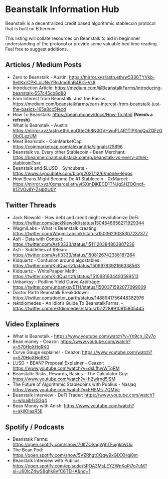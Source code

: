 # Beanstalk Information Hub
Beanstalk is a decentralized credit based algorithmic stablecoin protocol that is built on Ethereum.

This listing will collate resources on Beanstalk to aid in beginnner understanding of the protocol or provide some valuable bed time reading. Feel free to suggest additions.

## Articles / Medium Posts
- Zero to Beanstalk - Austin: https://mirror.xyz/astn.eth/w5336TYVkb-9eIlKxrCPKLoUNvYRgJmd6nB4Br5-Vs8
- Introduction Article: https://medium.com/@BeanstalkFarms/introducing-beanstalk-557c45cb8d80
- Earn Interest from Beanstalk: Just the Basics: https://medium.com/beanstalkfarms/earn-interest-from-beanstalk-just-the-basics-165a8cc5fecd
- How To Beanstalk: https://bean.money/docs/How-To.html **(Needs a refresh)**
- What is Beanstalk - Austin: https://mirror.xyz/astn.eth/LeuGtteOh8N0GVHwuPL4R1TIPXmjQuZQFzGObCLezUM
- Meet Beanstalk - CoinMarketCap: https://coinmarketcap.com/alexandria/signals/25896
- Beanstalk vs. Every other Stablecoin - Bean Merchant: https://beanmerchant.substack.com/p/beanstalk-vs-every-other-stablcoin?s=r
- Beanstalk and $LUSD - Syncubate - https://www.syncubate.com/blog/2021/12/6/money-legos
- How Beans Might Become De #1 Stablecoin - 0xMarcel: https://mirror.xyz/0xmarcel.eth/yiSXmDjKECD1TNJgSHZQOnqf-91ZVOyIIY-ZsjbXU0Y


## Twitter Threads
- Jack Niewold - How debt and credit might revolutionize DeFi: https://twitter.com/JackNiewold/status/1504546656271929344
- WagmiLabs - What is Beanstalk creating: https://twitter.com/WagmiLabsInk/status/1503623035307237377
- Asfi - Data with Context: https://twitter.com/Asfi3333/status/1511120384803807236
- Asfi - Subtleties of $Bean: https://twitter.com/Asfi3333/status/1508126742338187264   
- Kidquartz - Confusion around algostables: https://twitter.com/KidQuartz1/status/1509978392166338563
- Kidquartz - WhitePaaper Math: https://twitter.com/KidQuartz1/status/1510681934493589513
- Unbanksy - Podline Yield Curve Arbitrage: https://twitter.com/unbanksyETH/status/1500371592077099009
- Doctor Parth Beanstalk Breakddown: https://twitter.com/doctor_parth/status/1488941756448382976
- rektdiomedes - An Idiot’s Guide To BeanstalkFarms: - https://twitter.com/rektdiomedes/status/1512289910815805445


## Video Explainers
- What is Beanstalk - https://www.youtube.com/watch?v=Yn9cn_IZy7o
- Bean.money - Ceazor: https://www.youtube.com/watch?v=570HgXHgRK0
- Curve Gauge explainer - Ceazor: https://www.youtube.com/watch?v=570HgXHgRK0
- LUSD + BEAN? Proposal Explainer - Ceazor: https://www.youtube.com/watch?v=dsLfhwWTgRM
- Beanstalk: Risks, Rewards, Basics - The Calculator Guy: https://www.youtube.com/watch?v=h2wlrnd5jSM
- The Future of Algorithmic Stablecoins with Publius - Nasjaq https://www.youtube.com/watch?v=EH5Ms-7QMVc
- Beanstalk Interview - DeFi Trader: https://www.youtube.com/watch?v=wIoaib1sG3g4
- Bean Money with Anish: https://www.youtube.com/watch?v=akjlOIaaR5E


## Spotify / Podcasts
- Beanstalk Farms: https://open.spotify.com/show/70lfZOSaqWjhTFujgkhVOu
- The Bean Pod: https://open.spotify.com/show/5VZRhgtCQqw9xGIXXHqi8m
- Beanstalk Interview with Publius: https://open.spotify.com/episode/5POA3MsLEYZWnKoRj7o7uM?si=J60lcZ4wS8qhk8yfC6TEHA&nd=1
